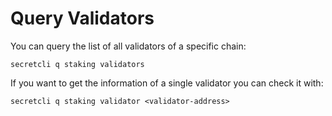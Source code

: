 # Query Validators

You can query the list of all validators of a specific chain:

```
secretcli q staking validators
```

If you want to get the information of a single validator you can check it with:

```
secretcli q staking validator <validator-address>
```

### &#x20; <a href="#bond-tokens" id="bond-tokens"></a>
